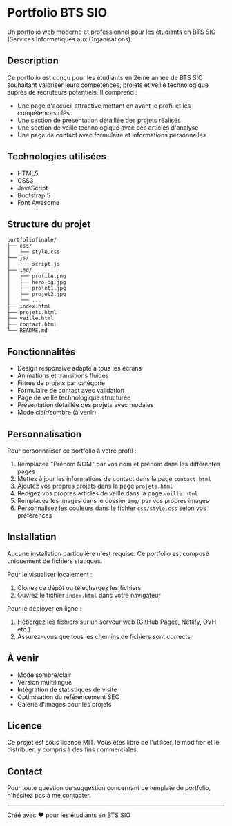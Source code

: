 # Portfolio BTS SIO

Un portfolio web moderne et professionnel pour les étudiants en BTS SIO (Services Informatiques aux Organisations).

## Description

Ce portfolio est conçu pour les étudiants en 2ème année de BTS SIO souhaitant valoriser leurs compétences, projets et veille technologique auprès de recruteurs potentiels. Il comprend :

- Une page d'accueil attractive mettant en avant le profil et les compétences clés
- Une section de présentation détaillée des projets réalisés
- Une section de veille technologique avec des articles d'analyse
- Une page de contact avec formulaire et informations personnelles

## Technologies utilisées

- HTML5
- CSS3
- JavaScript
- Bootstrap 5
- Font Awesome

## Structure du projet

```
portfoliofinale/
├── css/
│   └── style.css
├── js/
│   └── script.js
├── img/
│   ├── profile.png
│   ├── hero-bg.jpg
│   ├── projet1.jpg
│   ├── projet2.jpg
│   └── ...
├── index.html
├── projets.html
├── veille.html
├── contact.html
└── README.md
```

## Fonctionnalités

- Design responsive adapté à tous les écrans
- Animations et transitions fluides
- Filtres de projets par catégorie
- Formulaire de contact avec validation
- Page de veille technologique structurée
- Présentation détaillée des projets avec modales
- Mode clair/sombre (à venir)

## Personnalisation

Pour personnaliser ce portfolio à votre profil :

1. Remplacez "Prénom NOM" par vos nom et prénom dans les différentes pages
2. Mettez à jour les informations de contact dans la page `contact.html`
3. Ajoutez vos propres projets dans la page `projets.html`
4. Rédigez vos propres articles de veille dans la page `veille.html`
5. Remplacez les images dans le dossier `img/` par vos propres images
6. Personnalisez les couleurs dans le fichier `css/style.css` selon vos préférences

## Installation

Aucune installation particulière n'est requise. Ce portfolio est composé uniquement de fichiers statiques.

Pour le visualiser localement :
1. Clonez ce dépôt ou téléchargez les fichiers
2. Ouvrez le fichier `index.html` dans votre navigateur

Pour le déployer en ligne :
1. Hébergez les fichiers sur un serveur web (GitHub Pages, Netlify, OVH, etc.)
2. Assurez-vous que tous les chemins de fichiers sont corrects

## À venir

- Mode sombre/clair
- Version multilingue
- Intégration de statistiques de visite
- Optimisation du référencement SEO
- Galerie d'images pour les projets

## Licence

Ce projet est sous licence MIT. Vous êtes libre de l'utiliser, le modifier et le distribuer, y compris à des fins commerciales.

## Contact

Pour toute question ou suggestion concernant ce template de portfolio, n'hésitez pas à me contacter.

---

Créé avec ❤️ pour les étudiants en BTS SIO 